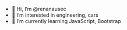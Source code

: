 - 👋 Hi, I’m @renanausec
- 👀 I’m interested in engineering, cars
- 🌱 I’m currently learning JavaScript, Bootstrap

<!---
renanausec/renanausec is a ✨ special ✨ repository because its `README.md` (this file) appears on your GitHub profile.
You can click the Preview link to take a look at your changes.
--->
